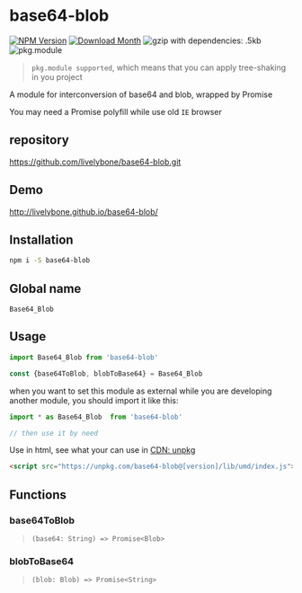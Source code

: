 # base64-blob
[![NPM Version](http://img.shields.io/npm/v/base64-blob.svg?style=flat-square)](https://www.npmjs.com/package/base64-blob)
[![Download Month](http://img.shields.io/npm/dm/base64-blob.svg?style=flat-square)](https://www.npmjs.com/package/base64-blob)
![gzip with dependencies: .5kb](https://img.shields.io/badge/gzip--with--dependencies-.5kb-brightgreen.svg "gzip with dependencies: .5kb")
![pkg.module](https://img.shields.io/badge/pkg.module-supported-blue.svg "pkg.module")

> `pkg.module supported`, which means that you can apply tree-shaking in you project

A module for interconversion of base64 and blob, wrapped by Promise

You may need a Promise polyfill while use old `IE` browser

## repository
https://github.com/livelybone/base64-blob.git

## Demo
http://livelybone.github.io/base64-blob/

## Installation
```bash
npm i -S base64-blob
```

## Global name
`Base64_Blob`

## Usage
```js
import Base64_Blob from 'base64-blob'

const {base64ToBlob, blobToBase64} = Base64_Blob
```

when you want to set this module as external while you are developing another module, you should import it like this:
```js
import * as Base64_Blob  from 'base64-blob'

// then use it by need
```

Use in html, see what your can use in [CDN: unpkg](https://unpkg.com/base64-blob/lib/umd/)
```html
<script src="https://unpkg.com/base64-blob@[version]/lib/umd/index.js"></script>
```

## Functions

### base64ToBlob
> `(base64: String) => Promise<Blob>`

### blobToBase64

> `(blob: Blob) => Promise<String>`
